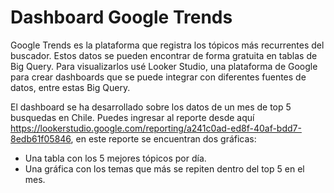 # Dashboard Google Trends

Google Trends es la plataforma que registra los tópicos más recurrentes del buscador. Estos datos se pueden encontrar de forma gratuita en tablas de Big Query. Para visualizarlos usé Looker Studio, una plataforma de Google para crear dashboards que se puede integrar con diferentes fuentes de datos, entre estas Big Query.

El dashboard se ha desarrollado sobre los datos de un mes de top 5 busquedas en Chile. Puedes ingresar al reporte desde aquí https://lookerstudio.google.com/reporting/a241c0ad-ed8f-40af-bdd7-8edb61f05846, en este reporte se encuentran dos gráficas:

- Una tabla con los 5 mejores tópicos por día.
- Una gráfica con los temas que más se repiten dentro del top 5 en el mes.

  
